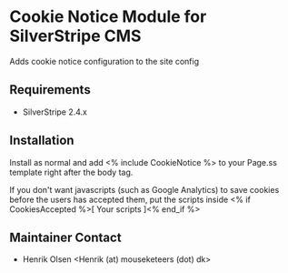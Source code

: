 # Cookie Notice Module for SilverStripe CMS #
Adds cookie notice configuration to the site config

## Requirements
 * SilverStripe 2.4.x

## Installation
Install as normal and add <% include CookieNotice %> to your Page.ss template right after the body tag.

If you don't want javascripts (such as Google Analytics) to save cookies before the users has accepted them, put the scripts inside <% if CookiesAccepted %>[ Your scripts ]<% end_if %>


## Maintainer Contact
* Henrik Olsen
  <Henrik (at) mouseketeers (dot) dk>